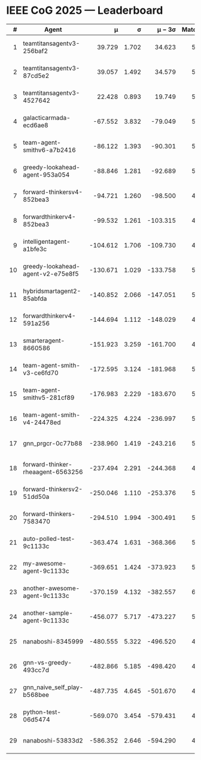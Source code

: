 # IEEE CoG 2025 — Leaderboard

| # | Agent | μ | σ | μ − 3σ | Matches | Updated |
|---:|---|---:|---:|---:|---:|---|
| 1 | teamtitansagentv3-256baf2 | 39.729 | 1.702 | 34.623 | 5828 | 2025-08-19 06:36 |
| 2 | teamtitansagentv3-87cd5e2 | 39.057 | 1.492 | 34.579 | 5672 | 2025-08-19 06:36 |
| 3 | teamtitansagentv3-4527642 | 22.428 | 0.893 | 19.749 | 5456 | 2025-08-19 06:36 |
| 4 | galacticarmada-ecd6ae8 | -67.552 | 3.832 | -79.049 | 5560 | 2025-08-19 06:36 |
| 5 | team-agent-smithv6-a7b2416 | -86.122 | 1.393 | -90.301 | 5380 | 2025-08-19 06:36 |
| 6 | greedy-lookahead-agent-953a054 | -88.846 | 1.281 | -92.689 | 5148 | 2025-08-19 06:36 |
| 7 | forward-thinkersv4-852bea3 | -94.721 | 1.260 | -98.500 | 4650 | 2025-08-19 06:36 |
| 8 | forwardthinkerv4-852bea3 | -99.532 | 1.261 | -103.315 | 4362 | 2025-08-19 06:36 |
| 9 | intelligentagent-a1bfe3c | -104.612 | 1.706 | -109.730 | 4298 | 2025-08-19 06:36 |
| 10 | greedy-lookahead-agent-v2-e75e8f5 | -130.671 | 1.029 | -133.758 | 5588 | 2025-08-19 06:36 |
| 11 | hybridsmartagent2-85abfda | -140.852 | 2.066 | -147.051 | 5242 | 2025-08-19 06:36 |
| 12 | forwardthinkerv4-591a256 | -144.694 | 1.112 | -148.029 | 4891 | 2025-08-19 06:36 |
| 13 | smarteragent-8660586 | -151.923 | 3.259 | -161.700 | 4681 | 2025-08-19 06:36 |
| 14 | team-agent-smith-v3-ce6fd70 | -172.595 | 3.124 | -181.968 | 5986 | 2025-08-19 06:36 |
| 15 | team-agent-smithv5-281cf89 | -176.983 | 2.229 | -183.670 | 5560 | 2025-08-19 06:36 |
| 16 | team-agent-smith-v4-24478ed | -224.325 | 4.224 | -236.997 | 5766 | 2025-08-19 06:36 |
| 17 | gnn_prgcr-0c77b88 | -238.960 | 1.419 | -243.216 | 5290 | 2025-08-19 06:36 |
| 18 | forward-thinker-rheaagent-6563256 | -237.494 | 2.291 | -244.368 | 4986 | 2025-08-19 06:36 |
| 19 | forward-thinkersv2-51dd50a | -250.046 | 1.110 | -253.376 | 5686 | 2025-08-19 06:36 |
| 20 | forward-thinkers-7583470 | -294.510 | 1.994 | -300.491 | 5020 | 2025-08-19 06:36 |
| 21 | auto-polled-test-9c1133c | -363.474 | 1.631 | -368.366 | 5160 | 2025-08-19 06:36 |
| 22 | my-awesome-agent-9c1133c | -369.651 | 1.424 | -373.923 | 5780 | 2025-08-19 06:36 |
| 23 | another-awesome-agent-9c1133c | -370.159 | 4.132 | -382.557 | 6000 | 2025-08-19 06:36 |
| 24 | another-sample-agent-9c1133c | -456.077 | 5.717 | -473.227 | 5480 | 2025-08-19 06:36 |
| 25 | nanaboshi-8345999 | -480.555 | 5.322 | -496.520 | 4620 | 2025-08-19 06:36 |
| 26 | gnn-vs-greedy-493cc7d | -482.866 | 5.185 | -498.420 | 4560 | 2025-08-19 06:36 |
| 27 | gnn_naive_self_play-b568bee | -487.735 | 4.645 | -501.670 | 4560 | 2025-08-19 06:36 |
| 28 | python-test-06d5474 | -569.070 | 3.454 | -579.431 | 4580 | 2025-08-19 06:36 |
| 29 | nanaboshi-53833d2 | -586.352 | 2.646 | -594.290 | 4050 | 2025-08-19 06:36 |
